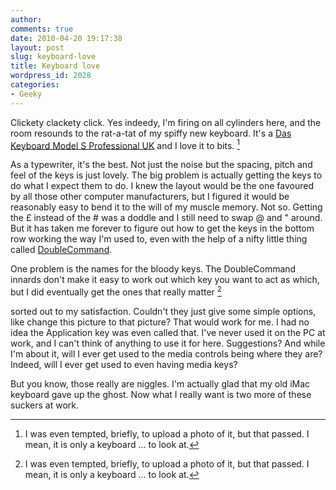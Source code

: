 ```yaml
---
author:
comments: true
date: 2010-04-20 19:17:38
layout: post
slug: keyboard-love
title: Keyboard love
wordpress_id: 2028
categories:
- Geeky
---
```


Clickety clackety click. Yes indeedy, I'm firing on all cylinders here, and the room resounds to the rat-a-tat of my spiffy new keyboard. It's a [Das Keyboard Model S Professional UK](http://www.daskeyboard.com/) and I love it to bits. [^fn1]
[^fn1]: I was even tempted, briefly, to upload a photo of it, but that passed. I mean, it is only a keyboard ... to look at. 

 As a typewriter, it's the best. Not just the noise but the spacing, pitch and feel of the keys is just lovely. The big problem is actually getting the keys to do what I expect them to do. I knew the layout would be the one favoured by all those other computer manufacturers, but I figured it would be reasonably easy to bend it to the will of my muscle memory. Not so. Getting the £ instead of the # was a doddle and I still need to swap @ and " around. But it has taken me forever to figure out how to get the keys in the bottom row working the way I'm used to, even with the help of a nifty little thing called [DoubleCommand](http://doublecommand.sourceforge.net/).

One problem is the names for the bloody keys. The DoubleCommand innards don't make it easy to work out which key you want to act as which, but I did eventually get the ones that really matter  [^fn1]
[^fn1]: Command and Control -- how neat is that? 

 sorted out to my satisfaction. Couldn't they just give some simple options, like change this picture to that picture? That would work for me. I had no idea the Application key was even called that. I've never used it on the PC at work, and I can't think of anything to use it for here. Suggestions? And while I'm about it, will I ever get used to the media controls being where they are? Indeed, will I ever get used to even having media keys?

But you know, those really are niggles. I'm actually glad that my old iMac keyboard gave up the ghost. Now what I really want is two more of these suckers at work.

